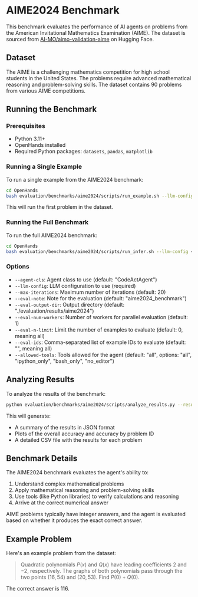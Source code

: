 # AIME2024 Benchmark

This benchmark evaluates the performance of AI agents on problems from the American Invitational Mathematics Examination (AIME). The dataset is sourced from [AI-MO/aimo-validation-aime](https://huggingface.co/datasets/AI-MO/aimo-validation-aime) on Hugging Face.

## Dataset

The AIME is a challenging mathematics competition for high school students in the United States. The problems require advanced mathematical reasoning and problem-solving skills. The dataset contains 90 problems from various AIME competitions.

## Running the Benchmark

### Prerequisites

- Python 3.11+
- OpenHands installed
- Required Python packages: `datasets`, `pandas`, `matplotlib`

### Running a Single Example

To run a single example from the AIME2024 benchmark:

```bash
cd OpenHands
bash evaluation/benchmarks/aime2024/scripts/run_example.sh --llm-config <your-llm-config>
```

This will run the first problem in the dataset.

### Running the Full Benchmark

To run the full AIME2024 benchmark:

```bash
cd OpenHands
bash evaluation/benchmarks/aime2024/scripts/run_infer.sh --llm-config <your-llm-config> --eval-num-workers <num-workers>
```

### Options

- `--agent-cls`: Agent class to use (default: "CodeActAgent")
- `--llm-config`: LLM configuration to use (required)
- `--max-iterations`: Maximum number of iterations (default: 20)
- `--eval-note`: Note for the evaluation (default: "aime2024_benchmark")
- `--eval-output-dir`: Output directory (default: "./evaluation/results/aime2024")
- `--eval-num-workers`: Number of workers for parallel evaluation (default: 1)
- `--eval-n-limit`: Limit the number of examples to evaluate (default: 0, meaning all)
- `--eval-ids`: Comma-separated list of example IDs to evaluate (default: "", meaning all)
- `--allowed-tools`: Tools allowed for the agent (default: "all", options: "all", "ipython_only", "bash_only", "no_editor")

## Analyzing Results

To analyze the results of the benchmark:

```bash
python evaluation/benchmarks/aime2024/scripts/analyze_results.py --results-file <path-to-results-jsonl> --output-dir <output-directory>
```

This will generate:
- A summary of the results in JSON format
- Plots of the overall accuracy and accuracy by problem ID
- A detailed CSV file with the results for each problem

## Benchmark Details

The AIME2024 benchmark evaluates the agent's ability to:
1. Understand complex mathematical problems
2. Apply mathematical reasoning and problem-solving skills
3. Use tools (like Python libraries) to verify calculations and reasoning
4. Arrive at the correct numerical answer

AIME problems typically have integer answers, and the agent is evaluated based on whether it produces the exact correct answer.

## Example Problem

Here's an example problem from the dataset:

> Quadratic polynomials $P(x)$ and $Q(x)$ have leading coefficients $2$ and $-2,$ respectively. The graphs of both polynomials pass through the two points $(16,54)$ and $(20,53).$ Find $P(0) + Q(0).$

The correct answer is 116.